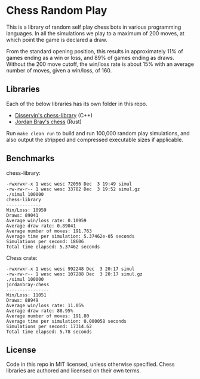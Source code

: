 # Chess Random Play

This is a library of random self play chess bots in various programming languages. In all the simulations we play to a maximum of 200 moves, at which point the game is declared a draw.

From the standard opening position, this results in approximately 11% of games ending as a win or loss, and 89% of games ending as draws. Without the 200 move cutoff, the win/loss rate is about 15% with an average number of moves, given a win/loss, of 160.


## Libraries

Each of the below libraries has its own folder in this repo.

- [Disservin's chess-library](https://github.com/Disservin/chess-library) (C++)
- [Jordan Bray's chess](https://github.com/jordanbray/chess) (Rust)

Run `make clean run` to build and run 100,000 random play simulations, and also output the stripped and compressed executable sizes if applicable.


## Benchmarks

chess-library:

```
-rwxrwxr-x 1 wesc wesc 72056 Dec  3 19:49 simul
-rw-rw-r-- 1 wesc wesc 33782 Dec  3 19:52 simul.gz
./simul 100000
chess-library
-------------
Win/Loss: 10959
Draws: 89041
Average win/loss rate: 0.10959
Average draw rate: 0.89041
Average number of moves: 191.763
Average time per simulation: 5.37462e-05 seconds
Simulations per second: 18606
Total time elapsed: 5.37462 seconds
```

Chess crate:

```
-rwxrwxr-x 1 wesc wesc 992248 Dec  3 20:17 simul
-rw-rw-r-- 1 wesc wesc 107288 Dec  3 20:17 simul.gz
./simul 100000
jordanbray-chess
----------------
Win/Loss: 11051
Draws: 88949
Average win/loss rate: 11.05%
Average draw rate: 88.95%
Average number of moves: 191.80
Average time per simulation: 0.000058 seconds
Simulations per second: 17314.62
Total time elapsed: 5.78 seconds
```


## License

Code in this repo in MIT licensed, unless otherwise specified. Chess libraries are authored and licensed on their own terms.
